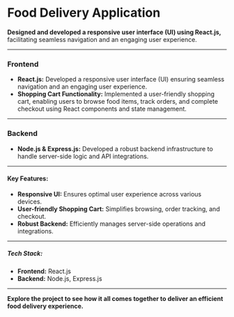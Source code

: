 
# Food Delivery Application

**Designed and developed a responsive user interface (UI) using React.js,** facilitating seamless navigation and an engaging user experience.

---

### Frontend
- **React.js:** Developed a responsive user interface (UI) ensuring seamless navigation and an engaging user experience.
- **Shopping Cart Functionality:** Implemented a user-friendly shopping cart, enabling users to browse food items, track orders, and complete checkout using React components and state management.

---

### Backend
- **Node.js & Express.js:** Developed a robust backend infrastructure to handle server-side logic and API integrations.

---

#### Key Features:
- **Responsive UI:** Ensures optimal user experience across various devices.
- **User-friendly Shopping Cart:** Simplifies browsing, order tracking, and checkout.
- **Robust Backend:** Efficiently manages server-side operations and integrations.

---

##### Tech Stack:
- **Frontend:** React.js
- **Backend:** Node.js, Express.js

---

**Explore the project to see how it all comes together to deliver an efficient food delivery experience.**


